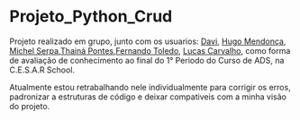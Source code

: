 # Projeto_Python_Crud
Projeto realizado em grupo, junto com os usuarios: [Davi](https://github.com/davi081dev), [Hugo Mendonça](https://github.com/BRKHugz), [Michel Serpa](https://github.com/serpamichel),[Thainá Pontes](https://github.com/thainapontes),[Fernando Toledo](https://github.com/FernandoToledo69), [Lucas Carvalho](https://github.com/Lucas-Carva1ho), como forma de avaliação de conhecimento ao final do 1° Periodo do Curso de ADS, na C.E.S.A.R School.

Atualmente estou retrabalhando nele individualmente para corrigir os erros, padronizar a estruturas de código e deixar compativeis com a minha visão do projeto.
